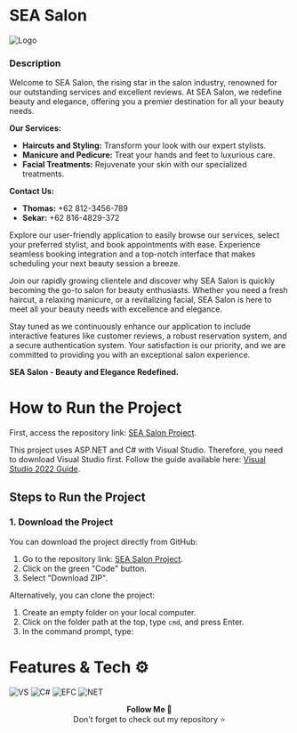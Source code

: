 # SEA Salon

![Logo](https://github.com/ivanadriannn/Salon_SEA_Project/assets/102864512/fdc94f10-3251-48be-b257-0c6a67ea58b9)

### Description
Welcome to SEA Salon, the rising star in the salon industry, renowned for our outstanding services and excellent reviews. At SEA Salon, we redefine beauty and elegance, offering you a premier destination for all your beauty needs.

**Our Services:**
- **Haircuts and Styling:** Transform your look with our expert stylists.
- **Manicure and Pedicure:** Treat your hands and feet to luxurious care.
- **Facial Treatments:** Rejuvenate your skin with our specialized treatments.

**Contact Us:**
- **Thomas:** +62 812-3456-789
- **Sekar:** +62 816-4829-372

Explore our user-friendly application to easily browse our services, select your preferred stylist, and book appointments with ease. Experience seamless booking integration and a top-notch interface that makes scheduling your next beauty session a breeze.

Join our rapidly growing clientele and discover why SEA Salon is quickly becoming the go-to salon for beauty enthusiasts. Whether you need a fresh haircut, a relaxing manicure, or a revitalizing facial, SEA Salon is here to meet all your beauty needs with excellence and elegance.

Stay tuned as we continuously enhance our application to include interactive features like customer reviews, a robust reservation system, and a secure authentication system. Your satisfaction is our priority, and we are committed to providing you with an exceptional salon experience.

**SEA Salon - Beauty and Elegance Redefined.**

# How to Run the Project

First, access the repository link: [SEA Salon Project](https://github.com/ivanadriannn/Salon_SEA_Project).

This project uses ASP.NET and C# with Visual Studio. Therefore, you need to download Visual Studio first. Follow the guide available here: [Visual Studio 2022 Guide](https://academic600.notion.site/Visual-Studio-2022-2fd1cebcd2474f7ba6d9d3a045d3bdfb).

## Steps to Run the Project

### 1. Download the Project

You can download the project directly from GitHub:
1. Go to the repository link: [SEA Salon Project](https://github.com/ivanadriannn/Salon_SEA_Project).
2. Click on the green "Code" button.
3. Select "Download ZIP".

Alternatively, you can clone the project:
1. Create an empty folder on your local computer.
2. Click on the folder path at the top, type `cmd`, and press Enter.
3. In the command prompt, type:

# Features & Tech ⚙️
![VS](https://github.com/ivanadriannn/Salon_SEA_Project/assets/102864512/e84b1bcb-2660-43e7-8dec-d7b604647386)
![C#](https://github.com/ivanadriannn/Salon_SEA_Project/assets/102864512/8bd64b0c-3ad7-4bc6-97ac-caed654c2220)
![EFC](https://github.com/ivanadriannn/Salon_SEA_Project/assets/102864512/0e487fcf-c54b-4107-8931-97262645fbab)
![NET](https://github.com/ivanadriannn/Salon_SEA_Project/assets/102864512/079bb8a8-fb32-46d2-8a0d-c4b81e656b53)

<p align="center">
  <b>Follow Me 🌿</b><br>
  Don't forget to check out my repository ⭐
</p>
